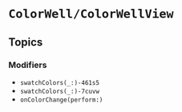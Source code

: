 # ``ColorWell/ColorWellView``

## Topics

### Modifiers

- ``swatchColors(_:)-461s5``
- ``swatchColors(_:)-7cuvw``
- ``onColorChange(perform:)``
